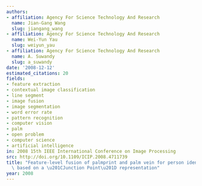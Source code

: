 ```yaml
---
authors:
- affiliation: Agency For Science Technology And Research
  name: Jian-Gang Wang
  slug: jiangang_wang
- affiliation: Agency For Science Technology And Research
  name: Wei-Yun Yau
  slug: weiyun_yau
- affiliation: Agency For Science Technology And Research
  name: A. Suwandy
  slug: a_suwandy
date: '2008-12-12'
estimated_citations: 20
fields:
- feature extraction
- contextual image classification
- line segment
- image fusion
- image segmentation
- word error rate
- pattern recognition
- computer vision
- palm
- open problem
- computer science
- artificial intelligence
in: 2008 15th IEEE International Conference on Image Processing
src: http://doi.org/10.1109/ICIP.2008.4711739
title: "Feature-level fusion of palmprint and palm vein for person identification\
  \ based on a \u201CJunction Point\u201D representation"
year: 2008
---
```


